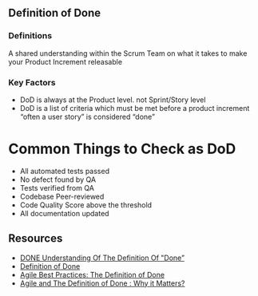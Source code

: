 ## Definition of Done

### Definitions

A shared understanding within the Scrum Team on what it takes to make your Product Increment releasable

### Key Factors

- DoD is always at the Product level. not Sprint/Story level
- DoD is a list of criteria which must be met before a product increment “often a user story” is considered “done”

# Common Things to Check as DoD

- All automated tests passed
- No defect found by QA
- Tests verified from QA
- Codebase Peer-reviewed
- Code Quality Score above the threshold
- All documentation updated

## Resources
- [DONE Understanding Of The Definition Of "Done”](https://www.scrum.org/resources/blog/done-understanding-definition-done)
- [Definition of Done](https://www.agilealliance.org/glossary/definition-of-done/)
- [Agile Best Practices: The Definition of Done](https://www.youtube.com/watch?v=y9MYd6CCDwM)
- [Agile and The Definition of Done : Why it Matters?](https://www.linkedin.com/pulse/agile-definition-done-why-matters-dhaval-panchal/)
